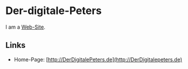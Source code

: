 # Der-digitale-Peters

I am a [Web-Site](9000089.md).

## Links

- Home-Page: [http://DerDigitalePeters.de](http://DerDigitalepeters.de)
